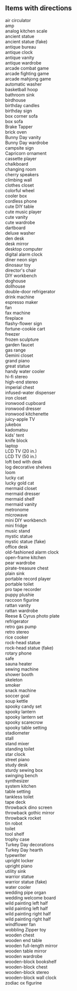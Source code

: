 ## Items with directions
air circulator  
amp  
analog kitchen scale  
ancient statue  
ancient statue (fake)  
antique bureau  
antique clock  
antique vanity  
antique wardrobe  
arcade combat game  
arcade fighting game  
arcade mahjong game  
automatic washer  
basketball hoop  
bathroom sink  
birdhouse  
birthday candles  
birthday sign    
box corner sofa  
box sofa  
Brake Tapper  
brick oven  
Bunny Day vanity  
Bunny Day wardrobe  
campsite sign  
Capricorn ornament  
cassette player  
chalkboard  
changing room  
cherry speakers  
climbing wall  
clothes closet  
colorful wheel  
cooler box  
cordless phone  
cute DIY table  
cute music player  
cute vanity  
cute wardrobe  
dartboard  
deluxe washer  
den desk  
desk mirror  
desktop computer  
digital alarm clock  
diner neon sign  
dinosaur toy  
director's chair  
DIY workbench  
doghouse  
dollhouse  
double-door refrigerator  
drink machine  
espresso maker  
fan  
fax machine  
fireplace  
flashy-flower sign  
fortune-cookie cart  
freezer  
frozen sculpture  
garden faucet  
gas range  
Gemini closet  
grand piano  
great statue  
handy water cooler  
hi-fi stereo  
high-end stereo  
imperial chest  
infused-water dispenser  
iron closet  
ironwood cupboard  
ironwood dresser  
ironwood kitchenette  
juicy-apple TV  
jukebox  
kadomatsu  
kids' tent  
knife block  
laptop  
LCD TV (20 in.)  
LCD TV (50 in.)  
loft bed with desk  
log decorative shelves  
loom  
lucky cat  
lucky gold cat  
mermaid closet  
mermaid dresser  
mermaid shelf  
mermaid vanity  
metronome  
microwave  
mini DIY workbench  
mini fridge  
music stand  
mystic statue  
mystic statue (fake)  
office desk  
old-fashioned alarm clock  
open-frame kitchen  
pear wardrobe  
pirate-treasure chest  
plain sink  
portable record player  
portable toilet  
pro tape recorder  
puppy plushie  
raccoon figurine  
rattan vanity  
rattan wardrobe  
Reese & Cyrus photo plate  
refrigerator  
retro gas pump  
retro stereo  
rice cooker  
rock-head statue  
rock-head statue (fake)   
rotary phone  
safe  
sauna heater  
sewing machine  
shower booth  
skeleton  
smoker  
snack machine  
soccer goal  
soup kettle  
spooky candy set  
spooky lantern  
spooky lantern set  
spooky scarecrow  
spooky table setting  
stadiometer  
stall  
stand mixer  
standing toilet  
star clock  
street piano  
study desk  
sturdy sewing box  
swinging bench  
synthesizer  
system kitchen  
table setting  
tankless toilet  
tape deck  
throwback dino screen  
throwback gothic mirror  
throwback rocket  
tin robot  
toilet  
tool shelf  
trophy case  
Turkey Day decorations  
Turkey Day hearth  
typewriter  
upright locker  
upright piano  
utility sink  
warrior statue  
warrior statue (fake)  
water cooler  
wedding pipe organ  
wedding welcome board  
wild painting left half  
wild painting left half  
wild painting right half  
wild painting right half  
windflower fan  
wobbling Zipper toy  
wooden chest  
wooden end table  
wooden full-length mirror  
wooden table mirror  
wooden wardrobe  
wooden-block bookshelf  
wooden-block chest  
wooden-block stereo  
wooden-block wall clock  
zodiac ox figurine  